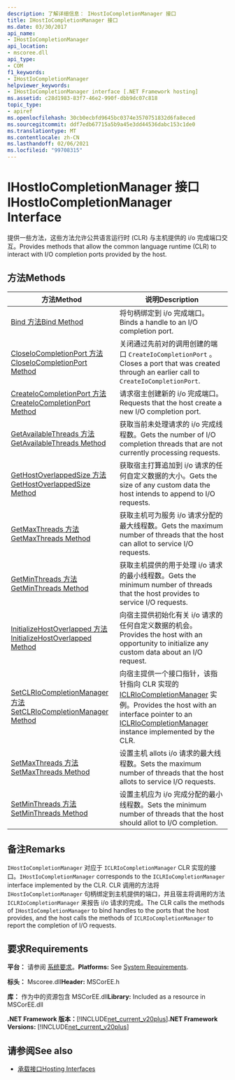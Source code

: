 ```yaml
---
description: 了解详细信息： IHostIoCompletionManager 接口
title: IHostIoCompletionManager 接口
ms.date: 03/30/2017
api_name:
- IHostIoCompletionManager
api_location:
- mscoree.dll
api_type:
- COM
f1_keywords:
- IHostIoCompletionManager
helpviewer_keywords:
- IHostIoCompletionManager interface [.NET Framework hosting]
ms.assetid: c28d1983-83f7-46e2-990f-dbb9dc07c818
topic_type:
- apiref
ms.openlocfilehash: 30cb0ecbfd9645bc0374e3570751832d6fa8eced
ms.sourcegitcommit: ddf7edb67715a5b9a45e3dd44536dabc153c1de0
ms.translationtype: MT
ms.contentlocale: zh-CN
ms.lasthandoff: 02/06/2021
ms.locfileid: "99708315"
---
```

# <a name="ihostiocompletionmanager-interface"></a><span data-ttu-id="038e6-103">IHostIoCompletionManager 接口</span><span class="sxs-lookup"><span data-stu-id="038e6-103">IHostIoCompletionManager Interface</span></span>

<span data-ttu-id="038e6-104">提供一些方法，这些方法允许公共语言运行时 (CLR) 与主机提供的 i/o 完成端口交互。</span><span class="sxs-lookup"><span data-stu-id="038e6-104">Provides methods that allow the common language runtime (CLR) to interact with I/O completion ports provided by the host.</span></span>  
  
## <a name="methods"></a><span data-ttu-id="038e6-105">方法</span><span class="sxs-lookup"><span data-stu-id="038e6-105">Methods</span></span>  
  
|<span data-ttu-id="038e6-106">方法</span><span class="sxs-lookup"><span data-stu-id="038e6-106">Method</span></span>|<span data-ttu-id="038e6-107">说明</span><span class="sxs-lookup"><span data-stu-id="038e6-107">Description</span></span>|  
|------------|-----------------|  
|[<span data-ttu-id="038e6-108">Bind 方法</span><span class="sxs-lookup"><span data-stu-id="038e6-108">Bind Method</span></span>](ihostiocompletionmanager-bind-method.md)|<span data-ttu-id="038e6-109">将句柄绑定到 i/o 完成端口。</span><span class="sxs-lookup"><span data-stu-id="038e6-109">Binds a handle to an I/O completion port.</span></span>|  
|[<span data-ttu-id="038e6-110">CloseIoCompletionPort 方法</span><span class="sxs-lookup"><span data-stu-id="038e6-110">CloseIoCompletionPort Method</span></span>](ihostiocompletionmanager-closeiocompletionport-method.md)|<span data-ttu-id="038e6-111">关闭通过先前对的调用创建的端口 `CreateIoCompletionPort` 。</span><span class="sxs-lookup"><span data-stu-id="038e6-111">Closes a port that was created through an earlier call to `CreateIoCompletionPort`.</span></span>|  
|[<span data-ttu-id="038e6-112">CreateIoCompletionPort 方法</span><span class="sxs-lookup"><span data-stu-id="038e6-112">CreateIoCompletionPort Method</span></span>](ihostiocompletionmanager-createiocompletionport-method.md)|<span data-ttu-id="038e6-113">请求宿主创建新的 i/o 完成端口。</span><span class="sxs-lookup"><span data-stu-id="038e6-113">Requests that the host create a new I/O completion port.</span></span>|  
|[<span data-ttu-id="038e6-114">GetAvailableThreads 方法</span><span class="sxs-lookup"><span data-stu-id="038e6-114">GetAvailableThreads Method</span></span>](ihostiocompletionmanager-getavailablethreads-method.md)|<span data-ttu-id="038e6-115">获取当前未处理请求的 i/o 完成线程数。</span><span class="sxs-lookup"><span data-stu-id="038e6-115">Gets the number of I/O completion threads that are not currently processing requests.</span></span>|  
|[<span data-ttu-id="038e6-116">GetHostOverlappedSize 方法</span><span class="sxs-lookup"><span data-stu-id="038e6-116">GetHostOverlappedSize Method</span></span>](ihostiocompletionmanager-gethostoverlappedsize-method.md)|<span data-ttu-id="038e6-117">获取宿主打算追加到 i/o 请求的任何自定义数据的大小。</span><span class="sxs-lookup"><span data-stu-id="038e6-117">Gets the size of any custom data the host intends to append to I/O requests.</span></span>|  
|[<span data-ttu-id="038e6-118">GetMaxThreads 方法</span><span class="sxs-lookup"><span data-stu-id="038e6-118">GetMaxThreads Method</span></span>](ihostiocompletionmanager-getmaxthreads-method.md)|<span data-ttu-id="038e6-119">获取主机可为服务 i/o 请求分配的最大线程数。</span><span class="sxs-lookup"><span data-stu-id="038e6-119">Gets the maximum number of threads that the host can allot to service I/O requests.</span></span>|  
|[<span data-ttu-id="038e6-120">GetMinThreads 方法</span><span class="sxs-lookup"><span data-stu-id="038e6-120">GetMinThreads Method</span></span>](ihostiocompletionmanager-getminthreads-method.md)|<span data-ttu-id="038e6-121">获取主机提供的用于处理 i/o 请求的最小线程数。</span><span class="sxs-lookup"><span data-stu-id="038e6-121">Gets the minimum number of threads that the host provides to service I/O requests.</span></span>|  
|[<span data-ttu-id="038e6-122">InitializeHostOverlapped 方法</span><span class="sxs-lookup"><span data-stu-id="038e6-122">InitializeHostOverlapped Method</span></span>](ihostiocompletionmanager-initializehostoverlapped-method.md)|<span data-ttu-id="038e6-123">向宿主提供初始化有关 i/o 请求的任何自定义数据的机会。</span><span class="sxs-lookup"><span data-stu-id="038e6-123">Provides the host with an opportunity to initialize any custom data about an I/O request.</span></span>|  
|[<span data-ttu-id="038e6-124">SetCLRIoCompletionManager 方法</span><span class="sxs-lookup"><span data-stu-id="038e6-124">SetCLRIoCompletionManager Method</span></span>](ihostiocompletionmanager-setclriocompletionmanager-method.md)|<span data-ttu-id="038e6-125">向宿主提供一个接口指针，该指针指向 CLR 实现的 [ICLRIoCompletionManager](iclriocompletionmanager-interface.md) 实例。</span><span class="sxs-lookup"><span data-stu-id="038e6-125">Provides the host with an interface pointer to an [ICLRIoCompletionManager](iclriocompletionmanager-interface.md) instance implemented by the CLR.</span></span>|  
|[<span data-ttu-id="038e6-126">SetMaxThreads 方法</span><span class="sxs-lookup"><span data-stu-id="038e6-126">SetMaxThreads Method</span></span>](ihostiocompletionmanager-setmaxthreads-method.md)|<span data-ttu-id="038e6-127">设置主机 allots i/o 请求的最大线程数。</span><span class="sxs-lookup"><span data-stu-id="038e6-127">Sets the maximum number of threads that the host allots to service I/O requests.</span></span>|  
|[<span data-ttu-id="038e6-128">SetMinThreads 方法</span><span class="sxs-lookup"><span data-stu-id="038e6-128">SetMinThreads Method</span></span>](ihostiocompletionmanager-setminthreads-method.md)|<span data-ttu-id="038e6-129">设置主机应为 i/o 完成分配的最小线程数。</span><span class="sxs-lookup"><span data-stu-id="038e6-129">Sets the minimum number of threads that the host should allot to I/O completion.</span></span>|  
  
## <a name="remarks"></a><span data-ttu-id="038e6-130">备注</span><span class="sxs-lookup"><span data-stu-id="038e6-130">Remarks</span></span>  

 <span data-ttu-id="038e6-131">`IHostIoCompletionManager` 对应于 `ICLRIoCompletionManager` CLR 实现的接口。</span><span class="sxs-lookup"><span data-stu-id="038e6-131">`IHostIoCompletionManager` corresponds to the `ICLRIoCompletionManager` interface implemented by the CLR.</span></span> <span data-ttu-id="038e6-132">CLR 调用的方法将 `IHostIoCompletionManager` 句柄绑定到主机提供的端口，并且宿主将调用的方法 `ICLRIoCompletionManager` 来报告 i/o 请求的完成。</span><span class="sxs-lookup"><span data-stu-id="038e6-132">The CLR calls the methods of `IHostIoCompletionManager` to bind handles to the ports that the host provides, and the host calls the methods of `ICLRIoCompletionManager` to report the completion of I/O requests.</span></span>  
  
## <a name="requirements"></a><span data-ttu-id="038e6-133">要求</span><span class="sxs-lookup"><span data-stu-id="038e6-133">Requirements</span></span>  

 <span data-ttu-id="038e6-134">**平台：** 请参阅 [系统要求](../../get-started/system-requirements.md)。</span><span class="sxs-lookup"><span data-stu-id="038e6-134">**Platforms:** See [System Requirements](../../get-started/system-requirements.md).</span></span>  
  
 <span data-ttu-id="038e6-135">**标头：** Mscoree.dll</span><span class="sxs-lookup"><span data-stu-id="038e6-135">**Header:** MSCorEE.h</span></span>  
  
 <span data-ttu-id="038e6-136">**库：** 作为中的资源包含 MSCorEE.dll</span><span class="sxs-lookup"><span data-stu-id="038e6-136">**Library:** Included as a resource in MSCorEE.dll</span></span>  
  
 <span data-ttu-id="038e6-137">**.NET Framework 版本：**[!INCLUDE[net_current_v20plus](../../../../includes/net-current-v20plus-md.md)]</span><span class="sxs-lookup"><span data-stu-id="038e6-137">**.NET Framework Versions:** [!INCLUDE[net_current_v20plus](../../../../includes/net-current-v20plus-md.md)]</span></span>  
  
## <a name="see-also"></a><span data-ttu-id="038e6-138">请参阅</span><span class="sxs-lookup"><span data-stu-id="038e6-138">See also</span></span>

- [<span data-ttu-id="038e6-139">承载接口</span><span class="sxs-lookup"><span data-stu-id="038e6-139">Hosting Interfaces</span></span>](hosting-interfaces.md)
